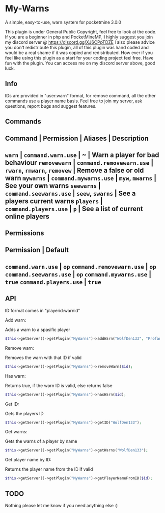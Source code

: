 # My-Warns
A simple, easy-to-use, warn system for pocketmine 3.0.0

 This plugin is under General Public Copyright, feel free to look at the code.
 If you are a beginner in php and PocketMineMP, I highly suggest you join my discord server @ https://discord.gg/XJ6CPpTDZE
 I also please advice you don't redistribute this plugin, all of this plugin was hand coded and would be a real shame if it was copied and redistributed.
 How ever if you feel like using this plugin as a start for your coding project feel free.
 Have fun with the plugin. You can access me on my discord server above, good luck.
 
## Info

IDs are provided in "user:warn" format, for remove command, all the other commands use a player name basis.
Feel free to join my server, ask questions, report bugs and suggest features.

## Commands

Command | Permission | Aliases | Description
--------------------------------------------
`warn` | `command.warn.use` | ~ | Warn a player for bad behaviour
`removewarn` | `command.removewarn.use` | `rwarn`, `rmwarn`, `removew` | Remove a false or old warn
`mywarns` | `command.mywarns.use` | `myw`, `mwarns` | See your own warns
`seewarns` | `command.seewarns.use` | `seew`, `swarns` | See a players current warns
`players` | `command.players.use` | `p` | See a list of current online players
--------------------------------------------

## Permissions
Permission | Default
--------------------
`command.warn.use` | `op`
`command.removewarn.use` | `op`
`command.seewarns.use` | `op`
`command.mywarns.use` | `true`
`command.players.use` | `true`
--------------------

## API

ID format comes in "playerid:warnid" 

Add warn:

  Adds a warn to a spasific player
  ```php 
  $this->getServer()->getPlugin("MyWarns")->addWarn("WolfDen133", "Profanity");
  ```
  
Remove warn: 

  Removes the warn with that ID if valid
  ```php
  $this->getServer()->getPlugin("MyWarns")->removeWarn($id);
  ```

Has warn:

  Returns true, if the warn ID is valid, else returns false
  ```php
  $this->getServer()->getPlugin("MyWarns")->hasWarn($id);
  ```
  
Get ID:

  Gets the players ID
  ```php
  $this->getServer()->getPlugin("MyWarns")->getID("WolfDen133");
  ```
  
Get warns:

  Gets the warns of a player by name
  ```php
  $this->getServer()->getPlugin("MyWarns")->getWarns("WolfDen133");
  ```
  
Get player name by ID:

  Returns the player name from the ID if valid
  ```php
  $this->getServer()->getPlugin("MyWarns")->getPlayerNameFromID($id);
  ```
  
## TODO

Nothing please let me know if you need anything else :)
  

